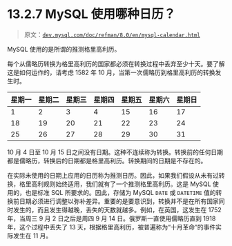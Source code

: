 # 13.2.7 MySQL 使用哪种日历？

> 原文：[`dev.mysql.com/doc/refman/8.0/en/mysql-calendar.html`](https://dev.mysql.com/doc/refman/8.0/en/mysql-calendar.html)

MySQL 使用的是所谓的推测格里高利历。

每个从儒略历转换为格里高利历的国家都必须在转换过程中丢弃至少十天。要了解这是如何运作的，请考虑 1582 年 10 月，当第一次儒略历到格里高利历的转换发生时。

| 星期一 | 星期二 | 星期三 | 星期四 | 星期五 | 星期六 | 星期日 |
| --- | --- | --- | --- | --- | --- | --- |
| 1 | 2 | 3 | 4 | 15 | 16 | 17 |
| 18 | 19 | 20 | 21 | 22 | 23 | 24 |
| 25 | 26 | 27 | 28 | 29 | 30 | 31 |

10 月 4 日至 10 月 15 日之间没有日期。这种不连续称为转换。转换前的任何日期都是儒略历，转换后的日期都是格里高利历。转换期间的日期是不存在的。

在实际未使用的日期上应用的日历称为推测日历。因此，如果我们假设从未有过转换，格里高利规则始终适用，我们就有了一个推测格里高利历。这是 MySQL 使用的，也是标准 SQL 所要求的。因此，存储为 MySQL `DATE` 或 `DATETIME` 值的转换前日期必须进行调整以弥补差异。重要的是要意识到，转换并不是在所有国家同时发生的，而且发生得越晚，丢失的天数就越多。例如，在英国，这发生在 1752 年，当周三 9 月 2 日之后是周四 9 月 14 日。俄罗斯一直使用儒略历直到 1918 年，这个过程中丢失了 13 天，根据格里高利历，被普遍称为“十月革命”的事件实际发生在 11 月。
